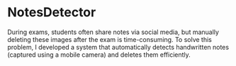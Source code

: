 # NotesDetector
During exams, students often share notes via social media, but manually deleting these images after the exam is time-consuming. To solve this problem, I developed a system that automatically detects handwritten notes (captured using a mobile camera) and deletes them efficiently.
